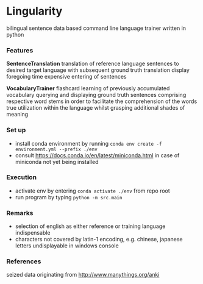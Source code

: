# Lingularity

bilingual sentence data based command line language trainer written in python

### Features

__SentenceTranslation__
translation of reference language sentences to desired target language with subsequent ground truth translation display foregoing time expensive entering of sentences

__VocabularyTrainer__
flashcard learning of previously accumulated vocabulary querying and displaying ground truth sentences comprising respective word stems in order to facilitate the comprehension of the words true utilization within the language whilst grasping additional shades of meaning


### Set up

* install conda environment by running `conda env create -f environment.yml --prefix ./env`
* consult https://docs.conda.io/en/latest/miniconda.html in case of miniconda not yet being installed 

### Execution 

* activate env by entering `conda activate ./env` from repo root
* run program by typing `python -m src.main` 

### Remarks

* selection of english as either reference or training language indispensable
* characters not covered by latin-1 encoding, e.g. chinese, japanese letters undisplayable in windows console 

### References

seized data originating from http://www.manythings.org/anki


